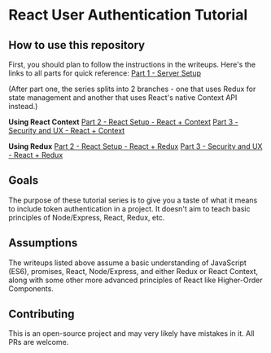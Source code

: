 React User Authentication Tutorial
==================================

## How to use this repository
First, you should plan to follow the instructions in the writeups. Here's the links to all parts for quick reference:
[Part 1 - Server Setup](https://coursework.vschool.io/token-auth-with-jwts-part-1/)

(After part one, the series splits into 2 branches - one that uses Redux for state management and another that uses React's native Context API instead.)

**Using React Context**
[Part 2 - React Setup - React + Context](https://coursework.vschool.io/token-auth-with-jwts-part-2-react-context/)
[Part 3 - Security and UX - React + Context](https://coursework.vschool.io/token-auth-with-jwts-part-3-react-context/)

**Using Redux**
[Part 2 - React Setup - React + Redux](https://coursework.vschool.io/token-auth-with-jwts-part-2-react-redux/)
[Part 3 - Security and UX - React + Redux](https://coursework.vschool.io/token-auth-with-jwts-part-3-react-redux/)

## Goals
The purpose of these tutorial series is to give you a taste of what it means to include token authentication in a project. It doesn't aim to teach basic principles of Node/Express, React, Redux, etc.

## Assumptions
The writeups listed above assume a basic understanding of JavaScript (ES6), promises, React, Node/Express, and either Redux or React Context, along with some other more advanced principles of React like Higher-Order Components.

## Contributing
This is an open-source project and may very likely have mistakes in it. All PRs are welcome.